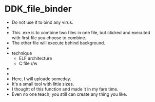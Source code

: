 # DDK_file_binder
* Do not use it to bind any virus.
*
* This .exe is to combine two files in one file, but clicked and executed with first file you choose to combine.
* The other file will execute behind background.
*
* technique
  - ELF architecture
  - C file r/w
*
*
* Here, I will uploade someday.
* It's a small tool with little sizes.
* I thought of this function and made it in my fare time.
* Even no one teach, you still can create any thing you like. 

